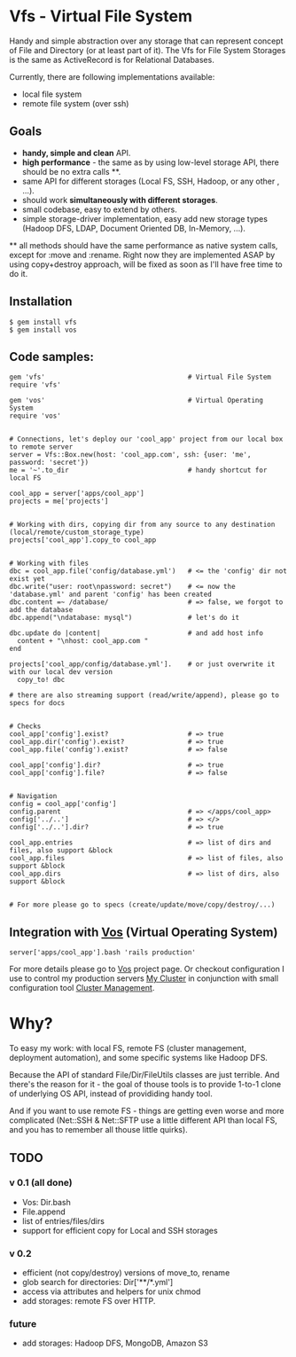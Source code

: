 # Vfs - Virtual File System

Handy and simple abstraction over any storage that can represent concept of File and Directory (or at least part of it). 
The Vfs for File System Storages is the same as ActiveRecord is for Relational Databases.

Currently, there are following implementations available:

- local file system
- remote file system (over ssh)

## Goals

- **handy, simple and clean** API.
- **high performance** - the same as by using low-level storage API, there should be no extra calls **.
- same API for different storages (Local FS, SSH, Hadoop, or any other , ...).
- should work **simultaneously with different storages**.
- small codebase, easy to extend by others.
- simple storage-driver implementation, easy add new storage types (Hadoop DFS, LDAP, Document Oriented DB, In-Memory, ...).

** all methods should have the same performance as native system calls, except for :move and :rename. Right now they are implemented 
ASAP by using copy+destroy approach, will be fixed as soon as I'll have free time to do it.

## Installation

    $ gem install vfs
    $ gem install vos

## Code samples:
    gem 'vfs'                                    # Virtual File System
    require 'vfs'                              

    gem 'vos'                                    # Virtual Operating System
    require 'vos'


    # Connections, let's deploy our 'cool_app' project from our local box to remote server
    server = Vfs::Box.new(host: 'cool_app.com', ssh: {user: 'me', password: 'secret'})
    me = '~'.to_dir                              # handy shortcut for local FS

    cool_app = server['apps/cool_app']
    projects = me['projects']


    # Working with dirs, copying dir from any source to any destination (local/remote/custom_storage_type)
    projects['cool_app'].copy_to cool_app        


    # Working with files
    dbc = cool_app.file('config/database.yml')   # <= the 'config' dir not exist yet
    dbc.write("user: root\npassword: secret")    # <= now the 'database.yml' and parent 'config' has been created
    dbc.content =~ /database/                    # => false, we forgot to add the database
    dbc.append("\ndatabase: mysql")              # let's do it

    dbc.update do |content|                      # and add host info
      content + "\nhost: cool_app.com "
    end                                       

    projects['cool_app/config/database.yml'].    # or just overwrite it with our local dev version
      copy_to! dbc
      
    # there are also streaming support (read/write/append), please go to specs for docs


    # Checks
    cool_app['config'].exist?                    # => true
    cool_app.dir('config').exist?                # => true
    cool_app.file('config').exist?               # => false

    cool_app['config'].dir?                      # => true
    cool_app['config'].file?                     # => false


    # Navigation
    config = cool_app['config']
    config.parent                                # => </apps/cool_app>
    config['../..']                              # => </>
    config['../..'].dir?                         # => true

    cool_app.entries                             # => list of dirs and files, also support &block
    cool_app.files                               # => list of files, also support &block
    cool_app.dirs                                # => list of dirs, also support &block


    # For more please go to specs (create/update/move/copy/destroy/...)
      
## Integration with [Vos][vos] (Virtual Operating System)
    
    server['apps/cool_app'].bash 'rails production'

For more details please go to [Vos][vos] project page. 
Or checkout configuration I use to control my production servers [My Cluster][my_cluster] in conjunction with small 
configuration tool [Cluster Management][cluster_management].

# Why?

To easy my work: with local FS, remote FS (cluster management, deployment automation), and some specific systems like Hadoop DFS.

Because the API of standard File/Dir/FileUtils classes are just terrible. And there's the reason for it - the goal of thouse tools
is to provide 1-to-1 clone of underlying OS API, instead of provididing handy tool.

And if you want to use remote FS - things are getting even worse and more complicated (Net::SSH & Net::SFTP use a little
different API than local FS, and you has to remember all thouse little quirks).
  
## TODO

### v 0.1 (all done)

- Vos: Dir.bash
- File.append
- list of entries/files/dirs
- support for efficient copy for Local and SSH storages

### v 0.2

- efficient (not copy/destroy) versions of move_to, rename
- glob search for directories: Dir['**/*.yml']
- access via attributes and helpers for unix chmod
- add storages: remote FS over HTTP.

### future

- add storages: Hadoop DFS, MongoDB, Amazon S3

[vos]: http://github.com/alexeypetrushin/vos
[cluster_management]: http://github.com/alexeypetrushin/cluster_management
[my_cluster]: http://github.com/alexeypetrushin/my_cluster